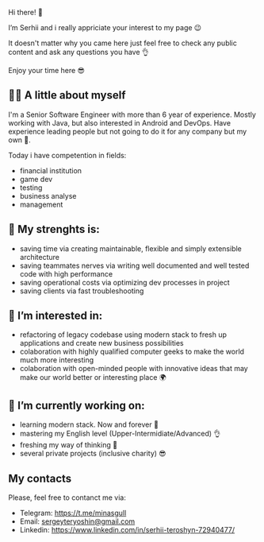Hi there! 👋 

I’m Serhii and i really appriciate your interest to my page 😉

It doesn't matter why you came here just feel free to check any public content and ask any questions you have 👌 

Enjoy your time here 😎

## 🧑🏻 A little about myself

I'm a Senior Software Engineer with more than 6 year of experience. Mostly working with Java, but also interested in Android and DevOps.
Have experience leading people but not going to do it for any company but my own 👀. 

Today i have competention in fields:
- financial institution
- game dev
- testing
- business analyse
- management

## 💪 My strenghts is:
- saving time via creating maintainable, flexible and simply extensible architecture
- saving teammates nerves via writing well documented and well tested code with high performance
- saving operational costs via optimizing dev processes in project
- saving clients via fast troubleshooting

## 💞️ I’m interested in:
- refactoring of legacy codebase using modern stack to fresh up applications and create new business possibilities
- colaboration with highly qualified computer geeks to make the world much more interesting
- colaboration with open-minded people with innovative ideas that may make our world better or interesting place 🌍 

## 🌱 I’m currently working on:
- learning modern stack. Now and forever 🤘
- mastering my English level (Upper-Intermidiate/Advanced) 👌
- freshing my way of thinking 🦾
- several private projects (inclusive charity) 😎

## My contacts
Please, feel free to contanct me via:
- Telegram: https://t.me/minasgull
- Email: sergeyteryoshin@gmail.com
- Linkedin: https://www.linkedin.com/in/serhii-teroshyn-72940477/
